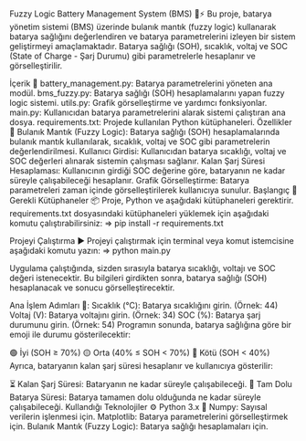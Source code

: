 Fuzzy Logic Battery Management System (BMS) 🔋⚡
Bu proje, batarya yönetim sistemi (BMS) üzerinde bulanık mantık (fuzzy logic) kullanarak batarya sağlığını değerlendiren ve batarya parametrelerini izleyen bir sistem geliştirmeyi amaçlamaktadır. Batarya sağlığı (SOH), sıcaklık, voltaj ve SOC (State of Charge - Şarj Durumu) gibi parametrelerle hesaplanır ve görselleştirilir.

İçerik 📂
battery_management.py: Batarya parametrelerini yöneten ana modül.
bms_fuzzy.py: Batarya sağlığı (SOH) hesaplamalarını yapan fuzzy logic sistemi.
utils.py: Grafik görselleştirme ve yardımcı fonksiyonlar.
main.py: Kullanıcıdan batarya parametrelerini alarak sistemi çalıştıran ana dosya.
requirements.txt: Projede kullanılan Python kütüphaneleri.
Özellikler 🌟
Bulanık Mantık (Fuzzy Logic): Batarya sağlığı (SOH) hesaplamalarında bulanık mantık kullanılarak, sıcaklık, voltaj ve SOC gibi parametrelerin değerlendirilmesi.
Kullanıcı Girdisi: Kullanıcıdan batarya sıcaklığı, voltaj ve SOC değerleri alınarak sistemin çalışması sağlanır.
Kalan Şarj Süresi Hesaplaması: Kullanıcının girdiği SOC değerine göre, bataryanın ne kadar süreyle çalışabileceği hesaplanır.
Grafik Görselleştirme: Batarya parametreleri zaman içinde görselleştirilerek kullanıcıya sunulur.
Başlangıç 🚀
Gerekli Kütüphaneler 📦
Proje, Python ve aşağıdaki kütüphaneleri gerektirir. requirements.txt dosyasındaki kütüphaneleri yüklemek için aşağıdaki komutu çalıştırabilirsiniz:
=> pip install -r requirements.txt

Projeyi Çalıştırma ▶️
Projeyi çalıştırmak için terminal veya komut istemcisine aşağıdaki komutu yazın:
=> python main.py

Uygulama çalıştığında, sizden sırasıyla batarya sıcaklığı, voltajı ve SOC değeri istenecektir. Bu bilgileri girdikten sonra, batarya sağlığı (SOH) hesaplanacak ve sonucu görselleştirecektir.

Ana İşlem Adımları 📝:
Sıcaklık (°C): Batarya sıcaklığını girin. (Örnek: 44)
Voltaj (V): Batarya voltajını girin. (Örnek: 34)
SOC (%): Batarya şarj durumunu girin. (Örnek: 54)
Programın sonunda, batarya sağlığına göre bir emoji ile durumu gösterilecektir:

🟢 İyi (SOH ≥ 70%)
🟡 Orta (40% ≤ SOH < 70%)
🔴 Kötü (SOH < 40%)
Ayrıca, bataryanın kalan şarj süresi hesaplanır ve kullanıcıya gösterilir:

⏳ Kalan Şarj Süresi: Bataryanın ne kadar süreyle çalışabileceği.
🔋 Tam Dolu Batarya Süresi: Batarya tamamen dolu olduğunda ne kadar süreyle çalışabileceği.
Kullandığı Teknolojiler ⚙️
Python 3.x 🐍
Numpy: Sayısal verilerin işlenmesi için.
Matplotlib: Batarya parametrelerini görselleştirmek için.
Bulanık Mantık (Fuzzy Logic): Batarya sağlığı hesaplamaları için.
